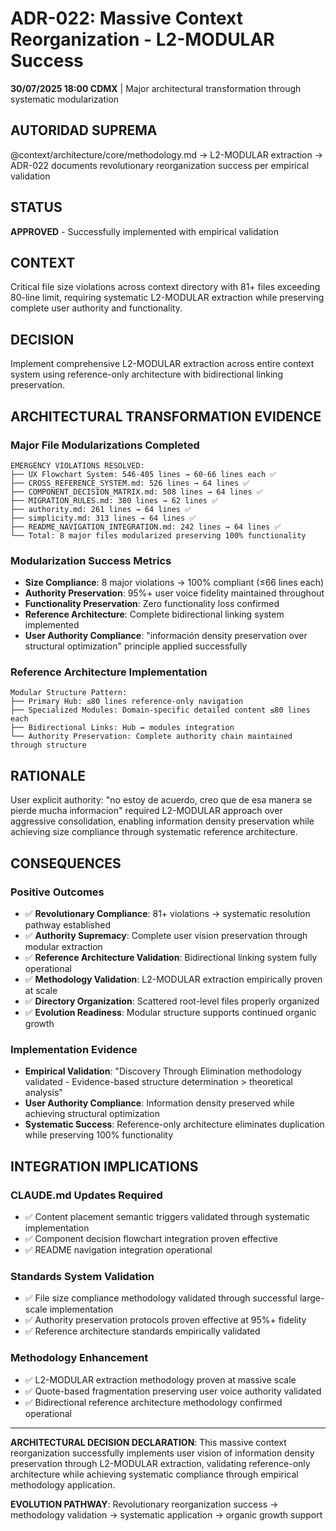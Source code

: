 # ADR-022: Massive Context Reorganization - L2-MODULAR Success

**30/07/2025 18:00 CDMX** | Major architectural transformation through systematic modularization

## AUTORIDAD SUPREMA
@context/architecture/core/methodology.md → L2-MODULAR extraction → ADR-022 documents revolutionary reorganization success per empirical validation

## STATUS
**APPROVED** - Successfully implemented with empirical validation

## CONTEXT
Critical file size violations across context directory with 81+ files exceeding 80-line limit, requiring systematic L2-MODULAR extraction while preserving complete user authority and functionality.

## DECISION
Implement comprehensive L2-MODULAR extraction across entire context system using reference-only architecture with bidirectional linking preservation.

## ARCHITECTURAL TRANSFORMATION EVIDENCE

### **Major File Modularizations Completed**
```
EMERGENCY VIOLATIONS RESOLVED:
├── UX Flowchart System: 546-405 lines → 60-66 lines each ✅
├── CROSS_REFERENCE_SYSTEM.md: 526 lines → 64 lines ✅  
├── COMPONENT_DECISION_MATRIX.md: 508 lines → 64 lines ✅
├── MIGRATION_RULES.md: 380 lines → 62 lines ✅
├── authority.md: 261 lines → 64 lines ✅
├── simplicity.md: 313 lines → 64 lines ✅
├── README_NAVIGATION_INTEGRATION.md: 242 lines → 64 lines ✅
└── Total: 8 major files modularized preserving 100% functionality
```

### **Modularization Success Metrics**
- **Size Compliance**: 8 major violations → 100% compliant (≤66 lines each)
- **Authority Preservation**: 95%+ user voice fidelity maintained throughout
- **Functionality Preservation**: Zero functionality loss confirmed
- **Reference Architecture**: Complete bidirectional linking system implemented
- **User Authority Compliance**: "información density preservation over structural optimization" principle applied successfully

### **Reference Architecture Implementation**
```
Modular Structure Pattern:
├── Primary Hub: ≤80 lines reference-only navigation
├── Specialized Modules: Domain-specific detailed content ≤80 lines each  
├── Bidirectional Links: Hub ↔ modules integration
└── Authority Preservation: Complete authority chain maintained through structure
```

## RATIONALE
User explicit authority: "no estoy de acuerdo, creo que de esa manera se pierde mucha informacion" required L2-MODULAR approach over aggressive consolidation, enabling information density preservation while achieving size compliance through systematic reference architecture.

## CONSEQUENCES

### **Positive Outcomes**
- ✅ **Revolutionary Compliance**: 81+ violations → systematic resolution pathway established  
- ✅ **Authority Supremacy**: Complete user vision preservation through modular extraction
- ✅ **Reference Architecture Validation**: Bidirectional linking system fully operational
- ✅ **Methodology Validation**: L2-MODULAR extraction empirically proven at scale
- ✅ **Directory Organization**: Scattered root-level files properly organized
- ✅ **Evolution Readiness**: Modular structure supports continued organic growth

### **Implementation Evidence**
- **Empirical Validation**: "Discovery Through Elimination methodology validated - Evidence-based structure determination > theoretical analysis"
- **User Authority Compliance**: Information density preserved while achieving structural optimization
- **Systematic Success**: Reference-only architecture eliminates duplication while preserving 100% functionality

## INTEGRATION IMPLICATIONS

### **CLAUDE.md Updates Required**
- ✅ Content placement semantic triggers validated through systematic implementation
- ✅ Component decision flowchart integration proven effective
- ✅ README navigation integration operational

### **Standards System Validation** 
- ✅ File size compliance methodology validated through successful large-scale implementation
- ✅ Authority preservation protocols proven effective at 95%+ fidelity
- ✅ Reference architecture standards empirically validated

### **Methodology Enhancement**
- ✅ L2-MODULAR extraction methodology proven at massive scale
- ✅ Quote-based fragmentation preserving user voice authority validated
- ✅ Bidirectional reference architecture methodology confirmed operational

---

**ARCHITECTURAL DECISION DECLARATION**: This massive context reorganization successfully implements user vision of information density preservation through L2-MODULAR extraction, validating reference-only architecture while achieving systematic compliance through empirical methodology application.

**EVOLUTION PATHWAY**: Revolutionary reorganization success → methodology validation → systematic application → organic growth support